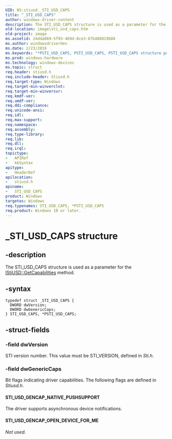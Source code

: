 ```yaml
---
UID: NS:stiusd._STI_USD_CAPS
title: "_STI_USD_CAPS"
author: windows-driver-content
description: The STI_USD_CAPS structure is used as a parameter for the IStiUSD::GetCapabilities method.
old-location: image\sti_usd_caps.htm
old-project: image
ms.assetid: 24dda069-5f93-469d-8ce3-87b488019b88
ms.author: windowsdriverdev
ms.date: 2/23/2018
ms.keywords: "*PSTI_USD_CAPS, PSTI_USD_CAPS, PSTI_USD_CAPS structure pointer [Imaging Devices], STI_USD_CAPS, STI_USD_CAPS structure [Imaging Devices], _STI_USD_CAPS, image.sti_usd_caps, stifnc_4f136561-e3a7-467d-b8be-a60db8534126.xml, stiusd/PSTI_USD_CAPS, stiusd/STI_USD_CAPS"
ms.prod: windows-hardware
ms.technology: windows-devices
ms.topic: struct
req.header: stiusd.h
req.include-header: Stiusd.h
req.target-type: Windows
req.target-min-winverclnt: 
req.target-min-winversvr: 
req.kmdf-ver: 
req.umdf-ver: 
req.ddi-compliance: 
req.unicode-ansi: 
req.idl: 
req.max-support: 
req.namespace: 
req.assembly: 
req.type-library: 
req.lib: 
req.dll: 
req.irql: 
topictype:
-	APIRef
-	kbSyntax
apitype:
-	HeaderDef
apilocation:
-	stiusd.h
apiname:
-	STI_USD_CAPS
product: Windows
targetos: Windows
req.typenames: STI_USD_CAPS, *PSTI_USD_CAPS
req.product: Windows 10 or later.
---
```


# _STI_USD_CAPS structure


## -description


The STI_USD_CAPS structure is used as a parameter for the <a href="https://msdn.microsoft.com/library/windows/hardware/ff543817">IStiUSD::GetCapabilities</a> method.


## -syntax


````
typedef struct _STI_USD_CAPS {
  DWORD dwVersion;
  DWORD dwGenericCaps;
} STI_USD_CAPS, *PSTI_USD_CAPS;
````


## -struct-fields




### -field dwVersion

STI version number. This value must be STI_VERSION, defined in <i>Sti.h</i>.


### -field dwGenericCaps

Bit flags indicating driver capabilities. The following flags are defined in <i>Stiusd.h</i>.





#### STI_USD_GENCAP_NATIVE_PUSHSUPPORT

The driver supports asynchronous device notifications.





#### STI_USD_GENCAP_OPEN_DEVICE_FOR_ME

<i>Not used.</i>

